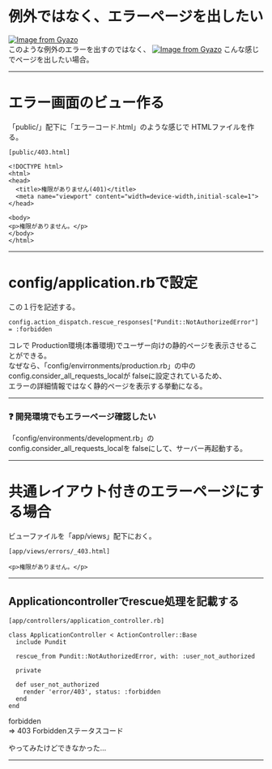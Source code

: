 # 例外ではなく、エラーページを出したい
[![Image from Gyazo](https://i.gyazo.com/76cdb9d163a2a5ae5648921b66e65a59.png)](https://gyazo.com/76cdb9d163a2a5ae5648921b66e65a59)    
このような例外のエラーを出すのではなく、
[![Image from Gyazo](https://i.gyazo.com/10b0de0c921dd421fa6c7df8ccfeb7af.png)](https://gyazo.com/10b0de0c921dd421fa6c7df8ccfeb7af)
こんな感じでページを出したい場合。
***

# エラー画面のビュー作る
「public/」配下に「エラーコード.html」のような感じで HTMLファイルを作る。
~~~
[public/403.html]

<!DOCTYPE html>
<html>
<head>
  <title>権限がありません(401)</title>
  <meta name="viewport" content="width=device-width,initial-scale=1">
</head>

<body>
<p>権限がありません。</p>
</body>
</html>
~~~
***

# config/application.rbで設定
この１行を記述する。
~~~
config.action_dispatch.rescue_responses["Pundit::NotAuthorizedError"] = :forbidden
~~~
コレで Production環境(本番環境)でユーザー向けの静的ページを表示させることができる。  
なぜなら、「config/envirronments/production.rb」の中の    
config.consider_all_requests_localが falseに設定されているため、  
エラーの詳細情報ではなく静的ページを表示する挙動になる。  
***

### ❓ 開発環境でもエラーページ確認したい
「config/environments/development.rb」の
config.consider_all_requests_localを falseにして、サーバー再起動する。
***

# 共通レイアウト付きのエラーページにする場合
ビューファイルを「app/views」配下におく。
~~~
[app/views/errors/_403.html]

<p>権限がありません。</p>
~~~
***

## Applicationcontrollerでrescue処理を記載する
~~~
[app/controllers/application_controller.rb]

class ApplicationController < ActionController::Base
  include Pundit

  rescue_from Pundit::NotAuthorizedError, with: :user_not_authorized

  private

  def user_not_authorized
    render 'error/403', status: :forbidden
  end
end
~~~
forbidden  
=> 403 Forbiddenステータスコード  
  
やってみたけどできなかった...
***
